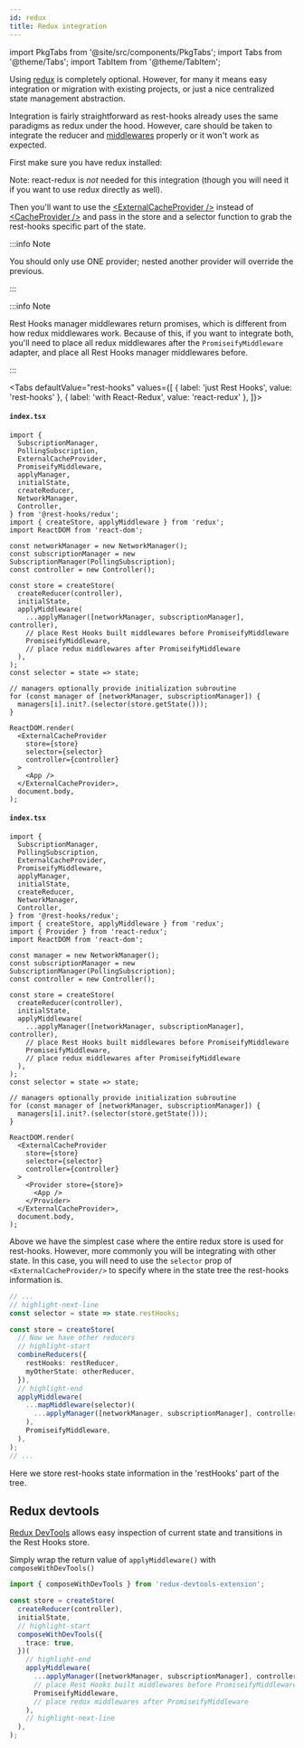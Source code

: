 ```yaml
---
id: redux
title: Redux integration
---
```


import PkgTabs from '@site/src/components/PkgTabs';
import Tabs from '@theme/Tabs';
import TabItem from '@theme/TabItem';

Using [redux](https://redux.js.org/) is completely optional. However, for many it means easy integration or migration
with existing projects, or just a nice centralized state management abstraction.

Integration is fairly straightforward as rest-hooks already uses the same paradigms as redux under
the hood. However, care should be taken to integrate the reducer and [middlewares](../api/Manager.md) properly
or it won't work as expected.

First make sure you have redux installed:

<PkgTabs pkgs="@rest-hooks/redux redux" />

Note: react-redux is _not_ needed for this integration (though you will need it if you want to use redux directly as well).

Then you'll want to use the [&lt;ExternalCacheProvider /\>](../api/ExternalCacheProvider.md) instead of
[&lt;CacheProvider /\>](../api/CacheProvider.md) and pass in the store and a selector function to grab
the rest-hooks specific part of the state.

:::info Note

You should only use ONE provider; nested another provider will override the previous.

:::

:::info Note

Rest Hooks manager middlewares return promises, which is different from how redux middlewares work.
Because of this, if you want to integrate both, you'll need to place all redux middlewares
after the `PromiseifyMiddleware` adapter, and place all Rest Hooks manager middlewares before.

:::

<Tabs
defaultValue="rest-hooks"
values={[
{ label: 'just Rest Hooks', value: 'rest-hooks' },
{ label: 'with React-Redux', value: 'react-redux' },
]}>
<TabItem value="rest-hooks">

#### `index.tsx`

```tsx
import {
  SubscriptionManager,
  PollingSubscription,
  ExternalCacheProvider,
  PromiseifyMiddleware,
  applyManager,
  initialState,
  createReducer,
  NetworkManager,
  Controller,
} from '@rest-hooks/redux';
import { createStore, applyMiddleware } from 'redux';
import ReactDOM from 'react-dom';

const networkManager = new NetworkManager();
const subscriptionManager = new SubscriptionManager(PollingSubscription);
const controller = new Controller();

const store = createStore(
  createReducer(controller),
  initialState,
  applyMiddleware(
    ...applyManager([networkManager, subscriptionManager], controller),
    // place Rest Hooks built middlewares before PromiseifyMiddleware
    PromiseifyMiddleware,
    // place redux middlewares after PromiseifyMiddleware
  ),
);
const selector = state => state;

// managers optionally provide initialization subroutine
for (const manager of [networkManager, subscriptionManager]) {
  managers[i].init?.(selector(store.getState()));
}

ReactDOM.render(
  <ExternalCacheProvider
    store={store}
    selector={selector}
    controller={controller}
  >
    <App />
  </ExternalCacheProvider>,
  document.body,
);
```

</TabItem>
<TabItem value="react-redux">

#### `index.tsx`

```tsx
import {
  SubscriptionManager,
  PollingSubscription,
  ExternalCacheProvider,
  PromiseifyMiddleware,
  applyManager,
  initialState,
  createReducer,
  NetworkManager,
  Controller,
} from '@rest-hooks/redux';
import { createStore, applyMiddleware } from 'redux';
import { Provider } from 'react-redux';
import ReactDOM from 'react-dom';

const manager = new NetworkManager();
const subscriptionManager = new SubscriptionManager(PollingSubscription);
const controller = new Controller();

const store = createStore(
  createReducer(controller),
  initialState,
  applyMiddleware(
    ...applyManager([networkManager, subscriptionManager], controller),
    // place Rest Hooks built middlewares before PromiseifyMiddleware
    PromiseifyMiddleware,
    // place redux middlewares after PromiseifyMiddleware
  ),
);
const selector = state => state;

// managers optionally provide initialization subroutine
for (const manager of [networkManager, subscriptionManager]) {
  managers[i].init?.(selector(store.getState()));
}

ReactDOM.render(
  <ExternalCacheProvider
    store={store}
    selector={selector}
    controller={controller}
  >
    <Provider store={store}>
      <App />
    </Provider>
  </ExternalCacheProvider>,
  document.body,
);
```

</TabItem>
</Tabs>

Above we have the simplest case where the entire redux store is used for rest-hooks.
However, more commonly you will be integrating with other state. In this case, you
will need to use the `selector` prop of `<ExternalCacheProvider/>` to specify
where in the state tree the rest-hooks information is.

```typescript
// ...
// highlight-next-line
const selector = state => state.restHooks;

const store = createStore(
  // Now we have other reducers
  // highlight-start
  combineReducers({
    restHooks: restReducer,
    myOtherState: otherReducer,
  }),
  // highlight-end
  applyMiddleware(
    ...mapMiddleware(selector)(
      ...applyManager([networkManager, subscriptionManager], controller),
    ),
    PromiseifyMiddleware,
  ),
);
// ...
```

Here we store rest-hooks state information in the 'restHooks' part of the tree.

## Redux devtools

[Redux DevTools](https://github.com/reduxjs/redux-devtools) allows easy inspection of current
state and transitions in the Rest Hooks store.

Simply wrap the return value of `applyMiddleware()` with `composeWithDevTools()`

```typescript
import { composeWithDevTools } from 'redux-devtools-extension';

const store = createStore(
  createReducer(controller),
  initialState,
  // highlight-start
  composeWithDevTools({
    trace: true,
  })(
    // highlight-end
    applyMiddleware(
      ...applyManager([networkManager, subscriptionManager], controller),
      // place Rest Hooks built middlewares before PromiseifyMiddleware
      PromiseifyMiddleware,
      // place redux middlewares after PromiseifyMiddleware
    ),
    // highlight-next-line
  ),
);
```
